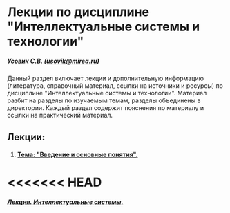 Лекции по дисциплине "Интеллектуальные системы и технологии"
======================
##### Усовик С.В. (usovik@mirea.ru)

Данный раздел включает лекции и дополнительную информацию (литература, справочный материал, ссылки на источники и ресурсы) по дисциплине "Интеллектуальные системы и технологии". Материал разбит на разделы по изучаемым темам, разделы объединены в директории. Каждый раздел содержит пояснения по материалу и ссылки на практический материал.

Лекции:
----

1. #### [Тема: "Введение и основные понятия".](/Lectures/1.%20Введение%20и%20основные%20понятия)

<<<<<<< HEAD
=======
   ##### 	[Лекция. Интеллектуальные системы.](/Lectures/1.%20Введение%20и%20основные%20понятия/Лекция.%20Интеллектуальные%20системы.pdf)

 
   
